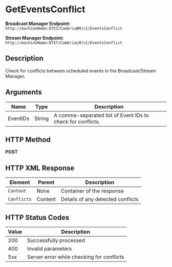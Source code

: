 # GetEventsConflict

**Broadcast Manager Endpoint:**  
`http://machineName:8753/CambriaBM/v1/EventsConflict`

**Stream Manager Endpoint:**  
`http://machineName:8757/CambriaLM/v1/EventsConflict`

## Description
Check for conflicts between scheduled events in the Broadcast/Stream Manager.

## Arguments

| Name       | Type   | Description                                         |
|------------|--------|-----------------------------------------------------|
| EventIDs   | String | A comma-separated list of Event IDs to check for conflicts. |

## HTTP Method
**POST**

## HTTP XML Response

| Element       | Parent   | Description                                    |
|---------------|----------|------------------------------------------------|
| `Content`     | None     | Container of the response                     |
| `Conflicts`   | Content  | Details of any detected conflicts             |

## HTTP Status Codes

| Value | Description                                            |
|-------|--------------------------------------------------------|
| 200   | Successfully processed                                 |
| 400   | Invalid parameters                                     |
| 5xx   | Server error while checking for conflicts              |
